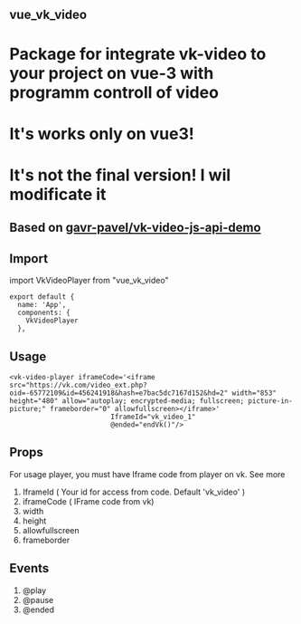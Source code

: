 ## vue_vk_video

# Package for integrate vk-video to your project on vue-3 with programm controll of video
# It's works only on vue3!
# It's not the final version! I wil modificate it

## Based on [gavr-pavel/vk-video-js-api-demo](https://github.com/gavr-pavel/vk-video-js-api-demo)  
## Import
 import VkVideoPlayer from "vue_vk_video"
 
    export default {
      name: 'App',
      components: {
        VkVideoPlayer
      },



## Usage
    <vk-video-player iframeCode='<iframe src="https://vk.com/video_ext.php?oid=-65772109&id=456241918&hash=e7bac5dc7167d152&hd=2" width="853" height="480" allow="autoplay; encrypted-media; fullscreen; picture-in-picture;" frameborder="0" allowfullscreen></iframe>'
                             IframeId="vk_video_1"
                             @ended="endVk()"/>
## Props

For usage player, you must have Iframe code from player on vk. See more 

   1. IframeId ( Your id for access from code. Default 'vk_video' )
   2. iframeCode ( IFrame code from vk)
   3. width         
   4. height        
   5. allowfullscreen
   6. frameborder
    
## Events

  1. @play
  2. @pause
  3. @ended
